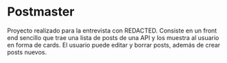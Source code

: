# Postmaster

Proyecto realizado para la entrevista con REDACTED.
Consiste en un front end sencillo que trae una lista de posts de una API y los muestra al usuario en forma de cards. El usuario puede editar y borrar posts, además de crear posts nuevos.
